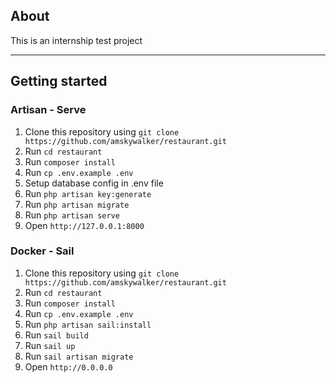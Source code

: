 ## About
This is an internship test project
<hr>

## Getting started
### Artisan - Serve
1. Clone this repository using `git clone https://github.com/amskywalker/restaurant.git`
2. Run `cd restaurant`
3. Run `composer install`
4. Run `cp .env.example .env`
5. Setup database config in .env file
6. Run `php artisan key:generate`
7. Run `php artisan migrate`
8. Run `php artisan serve`
9. Open `http://127.0.0.1:8000`

### Docker - Sail
1. Clone this repository using `git clone https://github.com/amskywalker/restaurant.git`
2. Run `cd restaurant`
3. Run `composer install`
4. Run `cp .env.example .env`
5. Run `php artisan sail:install`
6. Run `sail build`
7. Run `sail up`
8. Run `sail artisan migrate`
9. Open `http://0.0.0.0`
